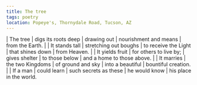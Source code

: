 ```yaml
---
title: The tree
tags: poetry
location: Popeye's, Thornydale Road, Tucson, AZ
---
```


| The tree
| digs its roots deep
| drawing out
| nourishment and means
| from the Earth.
|
| It stands tall
| stretching out boughs
| to receive the Light
| that shines down
| from Heaven.
|
| It yields fruit
| for others to live by;
| gives shelter
| to those below
| and a home to those above.
|
| It marries
| the two Kingdoms
| of ground and sky
| into a beautiful
| bountiful creation.
|
| If a man
| could learn
| such secrets as these
| he would know
| his place in the world.
